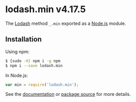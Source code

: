 # lodash.min v4.17.5

The [Lodash](https://lodash.com/) method `_.min` exported as a [Node.js](https://nodejs.org/) module.

## Installation

Using npm:
```bash
$ {sudo -H} npm i -g npm
$ npm i --save lodash.min
```

In Node.js:
```js
var min = require('lodash.min');
```

See the [documentation](https://lodash.com/docs#min) or [package source](https://github.com/lodash/lodash/blob/4.17.5-npm-packages/lodash.min) for more details.
